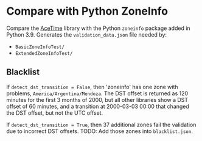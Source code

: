 # Compare with Python ZoneInfo

Compare the [AceTime](https://github.com/bxparks/AceTime) library with the
Python `zoneinfo` package added in Python 3.9.
Generates the `validation_data.json` file needed by:

* `BasicZoneInfoTest/`
* `ExtendedZoneInfoTest/`

## Blacklist

If `detect_dst_transition = False`, then 'zoneinfo' has one zone with problems,
`America/Argentina/Mendoza`. The DST offset is returned as 120 minutes for the
first 3 months of 2000, but all other libraries show a DST offset of 60 minutes,
and a transition at 2000-03-03 00:00 that changed the DST offset, but not the
UTC offset.

If `detect_dst_transition = True`, then 37 additional zones fail the validation
due to incorrect DST offsets. TODO: Add those zones into `blacklist.json`.
